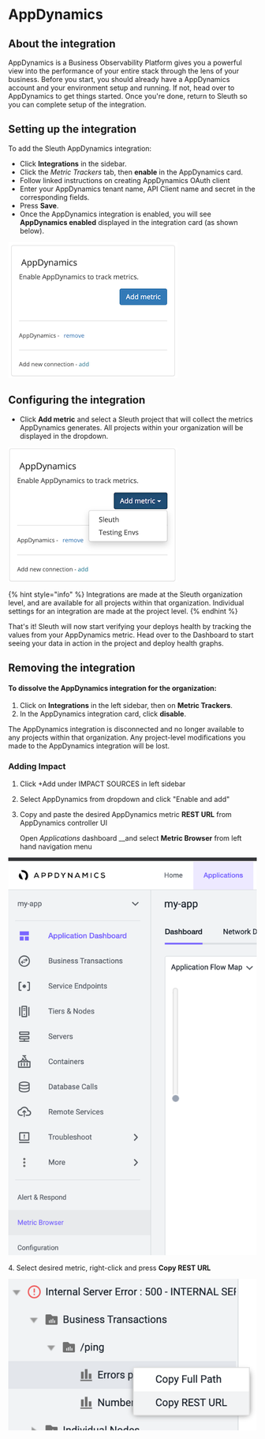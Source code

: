 # AppDynamics

## About the integration

AppDynamics is a Business Observability Platform gives you a powerful view into the performance of your entire stack through the lens of your business. Before you start, you should already have a AppDynamics account and your environment setup and running. If not, head over to AppDynamics to get things started. Once you're done, return to Sleuth so you can complete setup of the integration.

## Setting up the integration

To add the Sleuth AppDynamics integration:

* Click **Integrations** in the sidebar.
* Click the _Metric Trackers_ tab, then **enable** in the AppDynamics card.
* Follow linked instructions on creating AppDynamics OAuth client
* Enter your AppDynamics tenant name, API Client name and secret in the corresponding fields.
* Press **Save**.
* Once the AppDynamics integration is enabled, you will see **AppDynamics enabled** displayed in the integration card (as shown below).

![](<../../../.gitbook/assets/image (6) (1).png>)

## Configuring the integration

* Click **Add metric** and select a Sleuth project that will collect the metrics AppDynamics generates. All projects within your organization will be displayed in the dropdown.

![](../../../.gitbook/assets/screenshot-2021-04-12-at-14.24.43.png)

{% hint style="info" %}
Integrations are made at the Sleuth organization level, and are available for all projects within that organization. Individual settings for an integration are made at the project level.
{% endhint %}

That's it! Sleuth will now start verifying your deploys health by tracking the values from your AppDynamics metric. Head over to the Dashboard to start seeing your data in action in the project and deploy health graphs.

## Removing the integration

#### To dissolve the AppDynamics integration for the organization:

1. Click on **Integrations** in the left sidebar, then on **Metric Trackers**.
2. In the AppDynamics integration card, click **disable**.

The AppDynamics integration is disconnected and no longer available to any projects within that organization. Any project-level modifications you made to the AppDynamics integration will be lost.

### Adding Impact

1. Click +Add under IMPACT SOURCES in left sidebar
2. Select AppDynamics from dropdown and click "Enable and add"
3.  Copy and paste the desired AppDynamics metric **REST URL** from AppDynamics controller UI

    Open _Applications_ dashboard \_\_and select **Metric Browser** from left hand navigation menu

![](<../../../.gitbook/assets/image (1) (1).png>)

4\.    Select desired metric, right-click and press **Copy REST URL**

![](<../../../.gitbook/assets/image (7) (1).png>)
